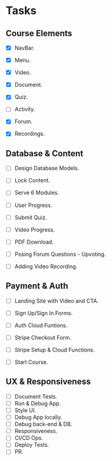 # Tasks

## Course Elements

* [X] NavBar.
* [X] Menu.
* [X] Video.
* [X] Document.
* [X] Quiz.
* [ ] Activity.
* [X] Forum.
* [X] Recordings.


## Database & Content

* [ ] Design Database Models.
* [ ] Lock Content.
* [ ] Serve 6 Modules.
* [ ] User Progress.
* [ ] Submit Quiz.
* [ ] Video Progress.
* [ ] PDF Download.
* [ ] Posing Forum Questions - Upvoting.
* [ ] Adding Video Recording.


## Payment & Auth

* [ ] Landing Site with Video and CTA.
* [ ] Sign Up/Sign In Forms.
* [ ] Auth Cloud Funtions.
* [ ] Stripe Checkout Form.
* [ ] Stripe Setup & Cloud Functions.
* [ ] Start Course.


## UX & Responsiveness

* [ ] Document Tests.
* [ ] Run & Debug App.
* [ ] Style UI.
* [ ] Debug App locally.
* [ ] Debug back-end & DB.
* [ ] Responsiveness.
* [ ] CI/CD Ops.
* [ ] Deploy Tests.
* [ ] PR.
